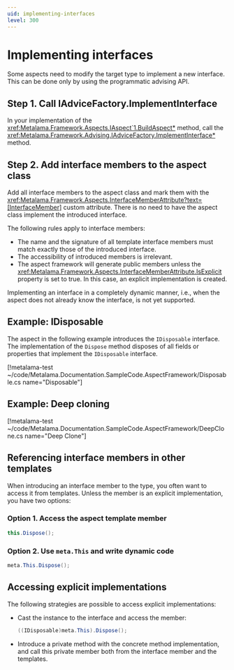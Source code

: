 ```yaml
---
uid: implementing-interfaces
level: 300
---
```

# Implementing interfaces

Some aspects need to modify the target type to implement a new interface. This can be done only by using the programmatic advising API.

## Step 1. Call IAdviceFactory.ImplementInterface

In your implementation of the <xref:Metalama.Framework.Aspects.IAspect`1.BuildAspect*> method, call the <xref:Metalama.Framework.Advising.IAdviceFactory.ImplementInterface*> method.

## Step 2. Add interface members to the aspect class

Add all interface members to the aspect class and mark them with the <xref:Metalama.Framework.Aspects.InterfaceMemberAttribute?text=[InterfaceMember]> custom attribute. There is no need to have the aspect class implement the introduced interface.

The following rules apply to interface members:

- The name and the signature of all template interface members must match exactly those of the introduced interface.
- The accessibility of introduced members is irrelevant.
- The aspect framework will generate public members unless the <xref:Metalama.Framework.Aspects.InterfaceMemberAttribute.IsExplicit> property is set to true. In this case, an explicit implementation is created.

Implementing an interface in a completely dynamic manner, i.e., when the aspect does not already know the interface, is not yet supported.

## Example: IDisposable

The aspect in the following example introduces the `IDisposable` interface. The implementation of the `Dispose` method disposes of all fields or properties that implement the `IDisposable` interface.

[!metalama-test  ~/code/Metalama.Documentation.SampleCode.AspectFramework/Disposable.cs name="Disposable"]

## Example: Deep cloning

[!metalama-test ~/code/Metalama.Documentation.SampleCode.AspectFramework/DeepClone.cs name="Deep Clone"]


## Referencing interface members in other templates

When introducing an interface member to the type, you often want to access it from templates. Unless the member is an explicit implementation, you have two options:

[comment]: # (TODO: better code examples)


### Option 1. Access the aspect template member

```cs
this.Dispose();
```


### Option 2. Use `meta.This` and write dynamic code

```cs
meta.This.Dispose();
```

## Accessing explicit implementations

The following strategies are possible to access explicit implementations:

- Cast the instance to the interface and access the member:

    ```cs
    ((IDisposable)meta.This).Dispose();
    ```

- Introduce a private method with the concrete method implementation, and call this private member both from the interface member and the templates.

